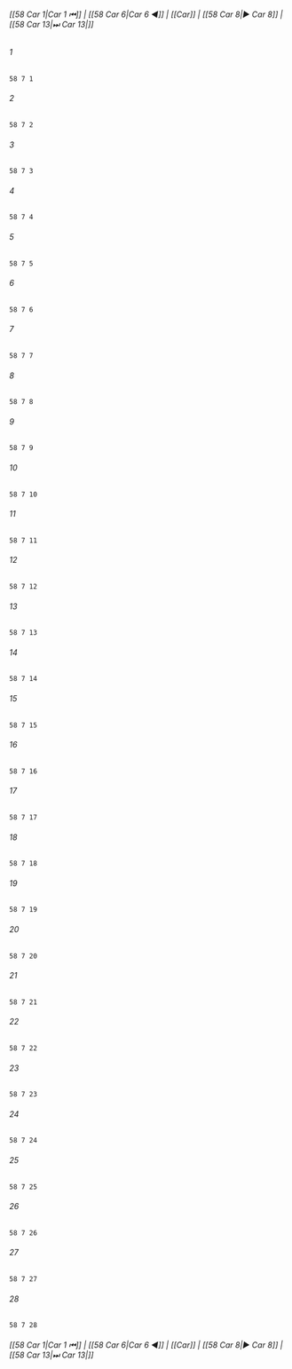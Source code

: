 
###### [[58 Car 1|Car 1 ⏮]] | [[58 Car 6|Car 6 ◀]] | [[Car]] | [[58 Car 8|▶ Car 8]] | [[58 Car 13|⏭ Car 13|]]

###### 1
``` verse
58 7 1 
```
###### 2
``` verse
58 7 2 
```
###### 3
``` verse
58 7 3 
```
###### 4
``` verse
58 7 4 
```
###### 5
``` verse
58 7 5 
```
###### 6
``` verse
58 7 6 
```
###### 7
``` verse
58 7 7 
```
###### 8
``` verse
58 7 8 
```
###### 9
``` verse
58 7 9 
```
###### 10
``` verse
58 7 10 
```
###### 11
``` verse
58 7 11 
```
###### 12
``` verse
58 7 12 
```
###### 13
``` verse
58 7 13 
```
###### 14
``` verse
58 7 14 
```
###### 15
``` verse
58 7 15 
```
###### 16
``` verse
58 7 16 
```
###### 17
``` verse
58 7 17 
```
###### 18
``` verse
58 7 18 
```
###### 19
``` verse
58 7 19 
```
###### 20
``` verse
58 7 20 
```
###### 21
``` verse
58 7 21 
```
###### 22
``` verse
58 7 22 
```
###### 23
``` verse
58 7 23 
```
###### 24
``` verse
58 7 24 
```
###### 25
``` verse
58 7 25 
```
###### 26
``` verse
58 7 26 
```
###### 27
``` verse
58 7 27 
```
###### 28
``` verse
58 7 28 
```

###### [[58 Car 1|Car 1 ⏮]] | [[58 Car 6|Car 6 ◀]] | [[Car]] | [[58 Car 8|▶ Car 8]] | [[58 Car 13|⏭ Car 13|]]

